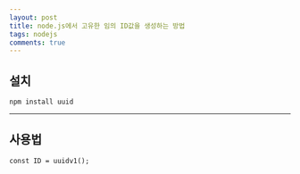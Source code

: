 ```yaml
---
layout: post
title: node.js에서 고유한 임의 ID값을 생성하는 방법
tags: nodejs
comments: true
---
```


## 설치
~~~
npm install uuid
~~~

---

## 사용법
~~~
const ID = uuidv1();
~~~
 
  

